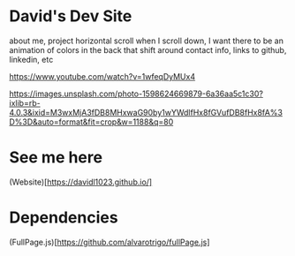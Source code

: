# David's Dev Site
about me, project horizontal scroll
when I scroll down, I want there to be an animation of colors in the back that
shift around
contact info, links to github, linkedin, etc

https://www.youtube.com/watch?v=1wfeqDyMUx4

https://images.unsplash.com/photo-1598624669879-6a36aa5c1c30?ixlib=rb-4.0.3&ixid=M3wxMjA3fDB8MHxwaG90by1wYWdlfHx8fGVufDB8fHx8fA%3D%3D&auto=format&fit=crop&w=1188&q=80

# See me here
(Website)[https://davidl1023.github.io/]

# Dependencies
(FullPage.js)[https://github.com/alvarotrigo/fullPage.js]